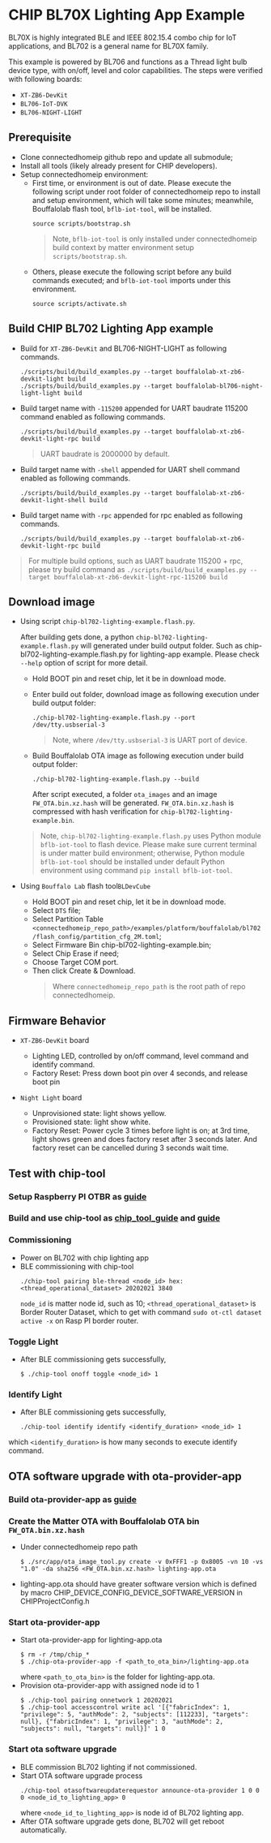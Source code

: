 # CHIP BL70X Lighting App Example

BL70X is highly integrated BLE and IEEE 802.15.4 combo chip for IoT
applications, and BL702 is a general name for BL70X family.

This example is powered by BL706 and functions as a Thread light bulb device
type, with on/off, level and color capabilities. The steps were verified with
following boards:
- `XT-ZB6-DevKit`
- `BL706-IoT-DVK`
- `BL706-NIGHT-LIGHT`

## Prerequisite

-   Clone connectedhomeip github repo and update all submodule;
-   Install all tools (likely already present for CHIP developers).
-   Setup connectedhomeip environment:
    -   First time, or environment is out of date. Please execute the following
        script under root folder of connectedhomeip repo to install and setup
        environment, which will take some minutes; meanwhile, Bouffalolab flash
        tool, `bflb-iot-tool`, will be installed.
        ```shell
        source scripts/bootstrap.sh
        ```
        > Note, `bflb-iot-tool` is only installed under connectedhomeip build context by matter environment setup `scripts/bootstrap.sh`.
    -   Others, please execute the following script before any build commands
        executed; and `bflb-iot-tool` imports under this environment.
        ```shell
        source scripts/activate.sh
        ```

## Build CHIP BL702 Lighting App example

-   Build for `XT-ZB6-DevKit` and BL706-NIGHT-LIGHT as following commands.

    ```shell
    ./scripts/build/build_examples.py --target bouffalolab-xt-zb6-devkit-light build
    ./scripts/build/build_examples.py --target bouffalolab-bl706-night-light-light build
    ```

-   Build target name with `-115200` appended for UART baudrate 115200 command enabled as following commands.
    ```shell
    ./scripts/build/build_examples.py --target bouffalolab-xt-zb6-devkit-light-rpc build
    ```
    > UART baudrate is 2000000 by default.

-   Build target name with `-shell` appended for UART shell command enabled as following commands.
    ```shell
    ./scripts/build/build_examples.py --target bouffalolab-xt-zb6-devkit-light-shell build
    ```

-   Build target name with `-rpc` appended for rpc enabled as following commands.
    ```shell
    ./scripts/build/build_examples.py --target bouffalolab-xt-zb6-devkit-light-rpc build
    ```
> For multiple build options, such as UART baudrate 115200 + rpc, please try build command as `./scripts/build/build_examples.py --target bouffalolab-xt-zb6-devkit-light-rpc-115200 build`

## Download image
-   Using script `chip-bl702-lighting-example.flash.py`.

    After building gets done, a python
    `chip-bl702-lighting-example.flash.py` will generated under build output
    folder. Such as chip-bl702-lighting-example.flash.py for lighting-app
    example. Please check `--help` option of script for more detail.

    -   Hold BOOT pin and reset chip, let it be in download mode.
    -   Enter build out folder, download image as following execution under build output folder:

        ```shell
        ./chip-bl702-lighting-example.flash.py --port /dev/tty.usbserial-3
        ```

        > Note, where `/dev/tty.usbserial-3` is UART port of device.

    -   Build Bouffalolab OTA image as following execution under build
        output folder:
        ```shell
        ./chip-bl702-lighting-example.flash.py --build
        ```
        After script executed, a folder `ota_images` and an image
        `FW_OTA.bin.xz.hash` will be generated. `FW_OTA.bin.xz.hash` is
        compressed with hash verification for
        `chip-bl702-lighting-example.bin`.

    > Note, `chip-bl702-lighting-example.flash.py` uses Python module
    > `bflb-iot-tool` to flash device. Please make sure current terminal is
    > under matter build environment; otherwise, Python module
    > `bflb-iot-tool` should be installed under default Python environment using command `pip install bflb-iot-tool`.

-   Using `Bouffalo Lab` flash tool`BLDevCube`
    -   Hold BOOT pin and reset chip, let it be in download mode.
    -   Select `DTS` file;
    -   Select Partition Table
        `<connectedhomeip_repo_path>/examples/platform/bouffalolab/bl702/flash_config/partition_cfg_2M.toml`;
    -   Select Firmware Bin chip-bl702-lighting-example.bin;
    -   Select Chip Erase if need;
    -   Choose Target COM port.
    -   Then click Create & Download.
        > Where `connectedhomeip_repo_path` is the root path of repo
        > connectedhomeip.

## Firmware Behavior
-   `XT-ZB6-DevKit` board
    - Lighting LED, controlled by on/off command, level command and identify command.
    - Factory Reset: Press down boot pin over 4 seconds, and release boot pin

-   `Night Light` board
    - Unprovisioned state: light shows yellow. 
    - Provisioned state: light show white. 
    - Factory Reset: Power cycle 3 times before light is on; at 3rd time, light shows green and does factory reset after 3 seconds later. And factory reset can be cancelled during 3 seconds wait time.

## Test with chip-tool

### Setup Raspberry PI OTBR as [guide](../../../../docs/guides/openthread_border_router_pi.md)

### Build and use chip-tool as [chip_tool_guide](../../../../docs/guides/chip_tool_guide.md) and [guide](../../../chip-tool/README.md)

### Commissioning

-   Power on BL702 with chip lighting app
-   BLE commissioning with chip-tool
    ```shell
    ./chip-tool pairing ble-thread <node_id> hex:<thread_operational_dataset> 20202021 3840
    ```
    `node_id` is matter node id, such as 10; `<thread_operational_dataset>` is
    Border Router Dataset, which to get with command
    `sudo ot-ctl dataset active -x` on Rasp PI border router.

### Toggle Light

-   After BLE commissioning gets successfully,
    ```
    $ ./chip-tool onoff toggle <node_id> 1
    ```

### Identify Light

-   After BLE commissioning gets successfully,
    ```shell
    ./chip-tool identify identify <identify_duration> <node_id> 1
    ```

which `<identify_duration>` is how many seconds to execute identify command.

## OTA software upgrade with ota-provider-app

### Build ota-provider-app as [guide](../../../ota-provider-app/linux/README.md)

### Create the Matter OTA with Bouffalolab OTA bin `FW_OTA.bin.xz.hash`

-   Under connectedhomeip repo path

    ```shell
    $ ./src/app/ota_image_tool.py create -v 0xFFF1 -p 0x8005 -vn 10 -vs "1.0" -da sha256 <FW_OTA.bin.xz.hash> lighting-app.ota

    ```

-   lighting-app.ota should have greater software version which is defined by
    macro CHIP_DEVICE_CONFIG_DEVICE_SOFTWARE_VERSION in CHIPProjectConfig.h

### Start ota-provider-app

-   Start ota-provider-app for lighting-app.ota
    ```shell
    $ rm -r /tmp/chip_*
    $ ./chip-ota-provider-app -f <path_to_ota_bin>/lighting-app.ota
    ```
    where `<path_to_ota_bin>` is the folder for lighting-app.ota.
-   Provision ota-provider-app with assigned node id to 1
    ```shell
    $ ./chip-tool pairing onnetwork 1 20202021
    $ ./chip-tool accesscontrol write acl '[{"fabricIndex": 1, "privilege": 5, "authMode": 2, "subjects": [112233], "targets": null}, {"fabricIndex": 1, "privilege": 3, "authMode": 2, "subjects": null, "targets": null}]' 1 0
    ```

### Start ota software upgrade

-   BLE commission BL702 lighting if not commissioned.
-   Start OTA software upgrade process
    ```shell
    ./chip-tool otasoftwareupdaterequestor announce-ota-provider 1 0 0 0 <node_id_to_lighting_app> 0
    ```
    where `<node_id_to_lighting_app>` is node id of BL702 lighting app.
-   After OTA software upgrade gets done, BL702 will get reboot automatically.
